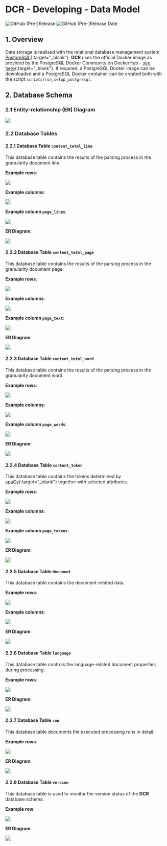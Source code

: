 # DCR - Developing - Data Model

![GitHub (Pre-)Release](https://img.shields.io/github/v/release/KonnexionsGmbH/dcr?include_prereleases)
![GitHub (Pre-)Release Date](https://img.shields.io/github/release-date-pre/KonnexionsGmbh/dcr)

## 1. Overview

Data storage is realised with the relational database management system [PostgreSQL](https://www.postgresql.org){:target="_blank"}. 
**DCR** uses the official Docker image as provided by the PostgreSQL Docker Community on DockerHub - [see here](https://hub.docker.com/_/postgres){:target="_blank"}. 
If required, a PostgreSQL Docker image can be downloaded and a PostgreSQL Docker container can be created both with the script `scripts/run_setup_postgresql`.

<div style="page-break-after: always;"></div>

## 2. Database Schema

### 2.1 Entity-relationship (ER) Diagram

![](img/developing_data_model_dbt_overview_erd.png)

<div style="page-break-after: always;"></div>

### 2.2 Database Tables

#### 2.2.1 Database Table **`content_tetml_line`**

This database table contains the results of the parsing process in the granularity document line.

**Example rows**:

![](img/developing_data_model_dbt_content_tetml_line_rows.png)

**Example columns**:

![](img/developing_data_model_dbt_content_tetml_line_columns.png)

<div style="page-break-after: always;"></div>

**Example column `page_lines`**:

![](img/developing_data_model_dbt_content_tetml_line_column_page_data.png)

<div style="page-break-after: always;"></div>

**ER Diagram**:

![](img/developing_data_model_dbt_content_tetml_line_erd.png)

<div style="page-break-after: always;"></div>

#### 2.2.2 Database Table **`content_tetml_page`**

This database table contains the results of the parsing process in the granularity document page.

**Example rows**:

![](img/developing_data_model_dbt_content_tetml_page_rows.png)

**Example columns**:

![](img/developing_data_model_dbt_content_tetml_page_columns.png)

**Example column `page_text`**:

![](img/developing_data_model_dbt_content_tetml_page_column_page_data.png)

<div style="page-break-after: always;"></div>

**ER Diagram**:

![](img/developing_data_model_dbt_content_tetml_page_erd.png)

<div style="page-break-after: always;"></div>

#### 2.2.3 Database Table **`content_tetml_word`**

This database table contains the results of the parsing process in the granularity document word.

**Example rows**:

![](img/developing_data_model_dbt_content_tetml_word_rows.png)

**Example columns**:

![](img/developing_data_model_dbt_content_tetml_word_columns.png)

<div style="page-break-after: always;"></div>

**Example column `page_words`**:

![](img/developing_data_model_dbt_content_tetml_word_column_page_data.png)

<div style="page-break-after: always;"></div>

**ER Diagram**:

![](img/developing_data_model_dbt_content_tetml_word_erd.png)

<div style="page-break-after: always;"></div>

#### 2.2.4 Database Table **`content_token`**

This database table contains the tokens determined by [spaCy](https://spacy.io){:target="_blank"} together with selected attributes.

**Example rows**:

![](img/developing_data_model_dbt_content_token_rows.png)

**Example columns**:

![](img/developing_data_model_dbt_content_token_columns.png)

<div style="page-break-after: always;"></div>

**Example column `page_tokens`**:

![](img/developing_data_model_dbt_content_token_column_page_data.png)

<div style="page-break-after: always;"></div>

**ER Diagram**:

![](img/developing_data_model_dbt_content_token_erd.png)

<div style="page-break-after: always;"></div>

#### 2.2.5 Database Table **`document`**

This database table contains the document-related data.

**Example rows**:

![](img/developing_data_model_dbt_document_rows.png)

**Example columns**:

![](img/developing_data_model_dbt_document_columns.png)

<div style="page-break-after: always;"></div>

**ER Diagram**:

![](img/developing_data_model_dbt_document_erd.png)

<div style="page-break-after: always;"></div>

#### 2.2.6 Database Table **`language`**

This database table controls the language-related document properties during processing.

**Example rows**:

![](img/developing_data_model_dbt_language_rows.png)

**ER Diagram**:

![](img/developing_data_model_dbt_language_erd.png)

<div style="page-break-after: always;"></div>

#### 2.2.7 Database Table **`run`**

This database table documents the executed processing runs in detail.

**Example rows**:

![](img/developing_data_model_dbt_run_rows.png)

**ER Diagram**:

![](img/developing_data_model_dbt_run_erd.png)

<div style="page-break-after: always;"></div>

#### 2.2.8 Database Table **`version`**

This database table is used to monitor the version status of the **DCR** database schema.

**Example row**:

![](img/developing_data_model_dbt_version_rows.png)

**ER Diagram**:

![](img/developing_data_model_dbt_version_erd.png)
